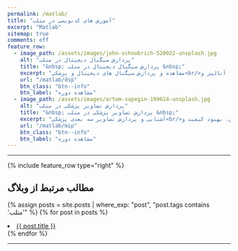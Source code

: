 ```yaml
---
permalink: /matlab/
title: "آموزش های کدنویسی در متلب"
excerpt: "Matlab"
sitemap: true
comments: off
feature_row:
  - image_path: /assets/images/john-schnobrich-520022-unsplash.jpg
    alt: "پردازش سیگنال دیجیتال در متلب"
    title: "&nbsp; پردازش سیگنال دیجیتال در متلب &nbsp;"
    excerpt: "مشاهده و پردازش سیگنال های دیجیتال و پزشکی<br/>فیلتر، حذف نویز، آنالیز و ..."
    url: "/matlab/dsp"
    btn_class: "btn--info"
    btn_label: "مشاهده دوره"
  - image_path: /assets/images/artem-sapegin-199614-unsplash.jpg
    alt: "پردازش تصاویر پزشکی در متلب"
    title: "&nbsp; پردازش تصاویر پزشکی در متلب &nbsp;"
    excerpt: "آشنایی و پردازش تصاویر سه بعدی پزشکی<br/>خواندن و نوشتن، بهبود کیفیت و ..."
    url: "/matlab/mip"
    btn_class: "btn--info"
    btn_label: "مشاهده دوره"
---
```


-------------------------------------

{% include feature_row  type="right" %}

## مطالب مرتبط از وبلاگ

{% assign posts = site.posts | where_exp: "post", "post.tags contains 'متلب'" %}
{% for post in posts %}
  <li><a href="{{ post.url }}">{{ post.title }}</a></li>
{% endfor %}

-------------------------------------

<div class="well">
<div class="rw-ui-container"></div>
</div>


<!-- <div class="well">

<a href="https://daneshjoy.ir/matlabdsp/" target="_blank" class="btn btn--info btn-lg" role="button"><font size="+2"> پردازش سیگنال دیجیتال در متلب </font></a>

<a href="https://daneshjoy.ir/matlabmip/" target="_blank" class="btn btn--info btn-lg" role="button"><font size="+2"> پردازش تصاویر پزشکی در متلب </font></a>
</div> -->

<!-- <a href="https://daneshjoy.ir/matlabdsp/" target="_blank"> پردازش سیگنال دیجیتال در متلب </a> -->
